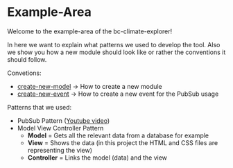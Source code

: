 # Example-Area
Welcome to the example-area of the bc-climate-explorer!
 
 In here we want to explain what patterns we used to develop the tool. Also we show you how a new module should look like or rather the conventions it should follow.
 
 Convetions:
 - [create-new-model](./create-new-module) -> How to create a new module
 - [create-new-event](./create-new-event) -> How to create a new event for the PubSub usage

Patterns that we used:
- PubSub Pattern 
([Youtube video](https://www.youtube.com/watch?v=nQRXi1SVOow&t=263s&index=4&list=PLoYCgNOIyGABs-wDaaxChu82q_xQgUb4f))
- Model View Controller Pattern
  - **Model** = Gets all the relevant data from a database for example
  - **View** = Shows the data (in this project the HTML and CSS files are representing the view)
  - **Controller** = Links the model (data) and the view
